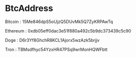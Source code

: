 # BtcAddress

Bitcoin : 15Me846dpS5oUjzQ5DUvMk5Q7ZyKRPAwTq

Ethereum : 0xdb05eff0dac3e51f880a492c5b9dc373439c5c90

Doge : D6r3Yf8GhchR8KCL1Ajorx5wzAzk5brjjv

Tron : TBMsdfhyc54YzxHR47PSq9wrMonHQWFbtt
